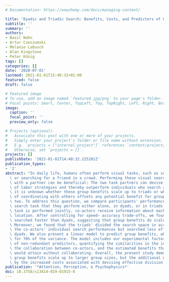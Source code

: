 ```yaml
---
# Documentation: https://wowchemy.com/docs/managing-content/

title: 'Dyadic and Triadic Search: Benefits, Costs, and Predictors of Group Performance'
subtitle: ''
summary: ''
authors:
- Basil Wahn
- Artur Czeszumski
- Melanie Labusch
- Alan Kingstone
- Peter König
tags: []
categories: []
date: '2020-07-01'
lastmod: 2021-01-01T15:40:32+01:00
featured: false
draft: false

# Featured image
# To use, add an image named `featured.jpg/png` to your page's folder.
# Focal points: Smart, Center, TopLeft, Top, TopRight, Left, Right, BottomLeft, Bottom, BottomRight.
image:
  caption: ''
  focal_point: ''
  preview_only: false

# Projects (optional).
#   Associate this post with one or more of your projects.
#   Simply enter your project's folder or file name without extension.
#   E.g. `projects = ["internal-project"]` references `content/project/deep-learning/index.md`.
#   Otherwise, set `projects = []`.
projects: []
publishDate: '2021-01-01T14:40:32.225201Z'
publication_types:
- '2'
abstract: "In daily life, humans often perform visual tasks, such as solving puzzles\
  \ or searching for a friend in a crowd. Performing these visual searches jointly\
  \ with a partner can be beneficial: The two task partners can devise effective division\
  \ of labor strategies and thereby outperform individuals who search alone. To date,\
  \ it is unknown whether these group benefits scale up to triads or whether the cost\
  \ of coordinating with others offsets any potential benefit for group sizes above\
  \ two. To address this question, we compare participants' performance in a visual\
  \ search task that they perform either alone, in dyads, or in triads. When the search\
  \ task is performed jointly, co-actors receive information about each other's gaze\
  \ location. After controlling for speed– accuracy trade-offs, we found that triads\
  \ searched faster than dyads, suggesting that group benefits do scale up to triads.\
  \ Moreover, we found that the triads' divided the search space in accordance with\
  \ the co-actors' individual search performances but searched less efficiently than\
  \ dyads. We also present a linear model to predict group benefits, which accounts\
  \ for 70% of the variance. The model includes our experimental factors and a set\
  \ of non-redundant predictors, quantifying the similarities in the individual performances,\
  \ the collaboration between co-actors, and the estimated benefits that co-actors\
  \ would attain without collaborating. Overall, the present study demonstrates that\
  \ group benefits scale up to larger group sizes, but the additional gains are attenuated\
  \ by the increased costs associated with devising effective division of labor strategies."
publication: '*Attention, Perception, & Psychophysics*'
doi: 10.3758/s13414-019-01915-0
---
```


